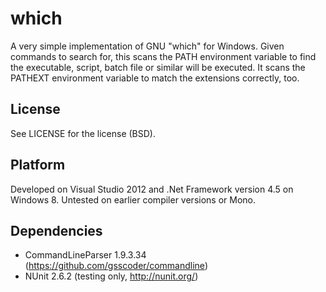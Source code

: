 which
===
A very simple implementation of GNU "which" for Windows. Given commands to
search for, this scans the PATH environment variable to find the executable, 
script, batch file or similar will be executed. It scans the PATHEXT
environment variable to match the extensions correctly, too.

License
---
See LICENSE for the license (BSD).

Platform
---
Developed on Visual Studio 2012 and .Net Framework version 4.5 on Windows 8. 
Untested on earlier compiler versions or Mono.

Dependencies
---
 - CommandLineParser 1.9.3.34 (https://github.com/gsscoder/commandline)
 - NUnit 2.6.2 (testing only, http://nunit.org/)
